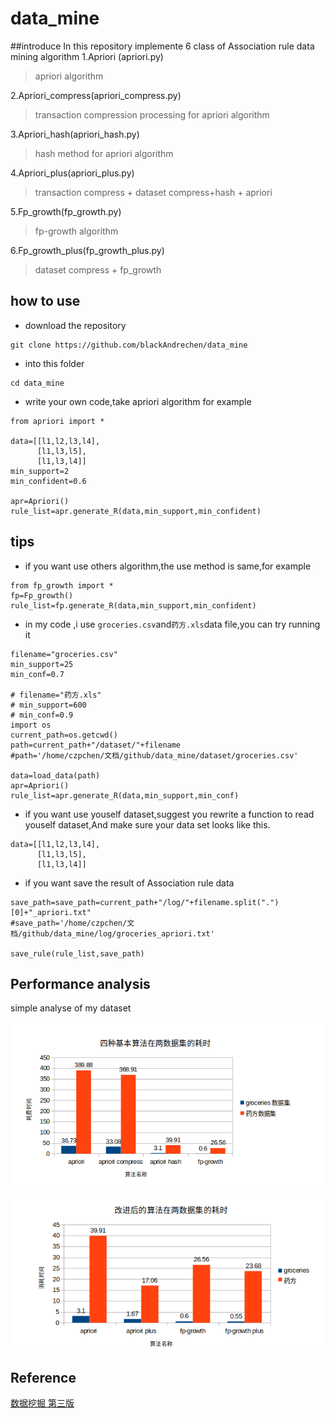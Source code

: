 # data_mine
##introduce
In this repository implemente 6 class of Association rule data mining algorithm
1.Apriori (apriori.py)
>apriori algorithm

2.Apriori_compress(apriori_compress.py)
>transaction compression processing for apriori algorithm

3.Apriori_hash(apriori_hash.py)
>hash method for apriori algorithm

4.Apriori_plus(apriori_plus.py)
>transaction compress + dataset compress+hash + apriori

5.Fp_growth(fp_growth.py)
>fp-growth algorithm

6.Fp_growth_plus(fp_growth_plus.py)
> dataset compress + fp_growth

## how to use
-   download the repository
```
git clone https://github.com/blackAndrechen/data_mine
```
- into this folder 
```
cd data_mine
```

- write your own code,take apriori algorithm for example 
```
from apriori import *

data=[[l1,l2,l3,l4],
	  [l1,l3,l5],
	  [l1,l3,l4]]
min_support=2
min_confident=0.6

apr=Apriori()
rule_list=apr.generate_R(data,min_support,min_confident)
```
## tips
- if you want use others algorithm,the use method is same,for example
```
from fp_growth import *
fp=Fp_growth()
rule_list=fp.generate_R(data,min_support,min_confident)
``` 
- in my code ,i use `groceries.csv`and`药方.xls`data file,you can try running it
```
filename="groceries.csv"
min_support=25
min_conf=0.7

# filename="药方.xls"
# min_support=600
# min_conf=0.9
import os
current_path=os.getcwd()
path=current_path+"/dataset/"+filename
#path='/home/czpchen/文档/github/data_mine/dataset/groceries.csv'

data=load_data(path)
apr=Apriori()
rule_list=apr.generate_R(data,min_support,min_conf)
```
- if you want use youself dataset,suggest you rewrite a function to read youself dataset,And make sure your data set looks like this.
```
data=[[l1,l2,l3,l4],
	  [l1,l3,l5],
	  [l1,l3,l4]]
```
- if you want save the result of Association rule data
```
save_path=save_path=current_path+"/log/"+filename.split(".")[0]+"_apriori.txt"
#save_path='/home/czpchen/文档/github/data_mine/log/groceries_apriori.txt'

save_rule(rule_list,save_path)
```

## Performance analysis
simple analyse of my dataset

![](imgs/base_4.png)


![](imgs/improve_2.png)


## Reference
[数据挖掘 第三版](https://book.douban.com/subject/11542972/)